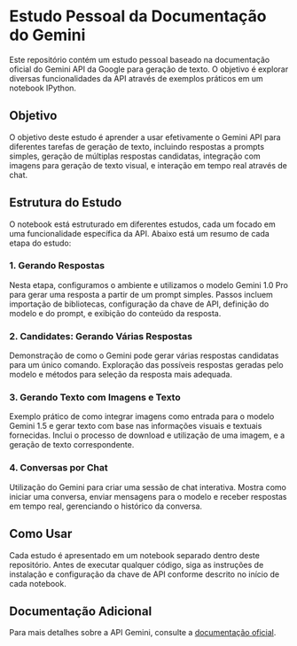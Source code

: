 # Estudo Pessoal da Documentação do Gemini

Este repositório contém um estudo pessoal baseado na documentação oficial do Gemini API da Google para geração de texto. O objetivo é explorar diversas funcionalidades da API através de exemplos práticos em um notebook IPython.

## Objetivo

O objetivo deste estudo é aprender a usar efetivamente o Gemini API para diferentes tarefas de geração de texto, incluindo respostas a prompts simples, geração de múltiplas respostas candidatas, integração com imagens para geração de texto visual, e interação em tempo real através de chat.

## Estrutura do Estudo

O notebook está estruturado em diferentes estudos, cada um focado em uma funcionalidade específica da API. Abaixo está um resumo de cada etapa do estudo:

### 1. Gerando Respostas

Nesta etapa, configuramos o ambiente e utilizamos o modelo Gemini 1.0 Pro para gerar uma resposta a partir de um prompt simples. Passos incluem importação de bibliotecas, configuração da chave de API, definição do modelo e do prompt, e exibição do conteúdo da resposta.

### 2. Candidates: Gerando Várias Respostas

Demonstração de como o Gemini pode gerar várias respostas candidatas para um único comando. Exploração das possíveis respostas geradas pelo modelo e métodos para seleção da resposta mais adequada.

### 3. Gerando Texto com Imagens e Texto

Exemplo prático de como integrar imagens como entrada para o modelo Gemini 1.5 e gerar texto com base nas informações visuais e textuais fornecidas. Inclui o processo de download e utilização de uma imagem, e a geração de texto correspondente.

### 4. Conversas por Chat

Utilização do Gemini para criar uma sessão de chat interativa. Mostra como iniciar uma conversa, enviar mensagens para o modelo e receber respostas em tempo real, gerenciando o histórico da conversa.

## Como Usar

Cada estudo é apresentado em um notebook separado dentro deste repositório. Antes de executar qualquer código, siga as instruções de instalação e configuração da chave de API conforme descrito no início de cada notebook.

## Documentação Adicional

Para mais detalhes sobre a API Gemini, consulte a [documentação oficial](https://ai.google.dev/gemini-api/docs/get-started/tutorial?hl=pt-br&lang=python).
